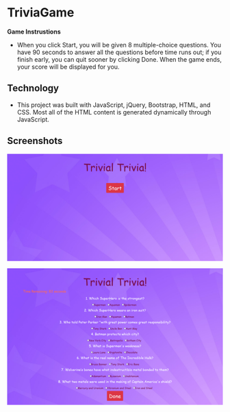 # TriviaGame

**Game Instrustions**

- When you click Start, you will be given 8 multiple-choice questions. You have 90 seconds to answer all the questions before time runs out; if you finish early, you can quit sooner by clicking Done. When the game ends, your score will be displayed for you.

## Technology

- This project was built with JavaScript, jQuery, Bootstrap, HTML, and CSS. Most all of the HTML content is generated dynamically through JavaScript.

## Screenshots

![TriviaGame](https://github.com/edivya/TriviaGame/blob/master/assets/images/Trivia%20Game.png)

![TriviaGame](<https://github.com/edivya/TriviaGame/blob/master/assets/images/Trivia%20Game(1).png>)
